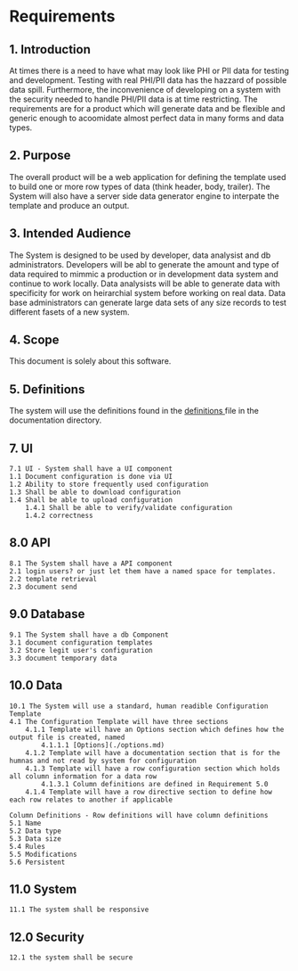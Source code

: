 # Requirements

## 1. Introduction
At times there is a need to have what may look like PHI or PII data for testing and development.  Testing with real PHI/PII data has the hazzard of possible data spill. Furthermore, the inconvenience of developing on a system with the security needed to handle PHI/PII data is at time restricting.  The requirements are for a product which will generate data and be flexible and generic enough to acoomidate almost perfect data in many forms and data types.

## 2. Purpose
The overall product will be a web application for defining the template used to build one or more row types of data (think header, body, trailer).  The System will also have a server side data generator engine to interpate the template and produce an output.

## 3. Intended Audience
The System is designed to be used by developer, data analysist and db administrators.  Developers will be abl to generate the amount and type of data required to mimmic a production or in development data system and continue to work locally.  Data analysists will be able to generate data with specificity for work on heirarchial system before working on real data.  Data base administrators can generate large data sets of any size records to test different fasets of a new system.

## 4. Scope
This document is solely about this software.

## 5. Definitions
The system will use the definitions found in the [ definitions ](../definitions.md) file in the documentation directory.


## 7. UI
    7.1 UI - System shall have a UI component
    1.1 Document configuration is done via UI
    1.2 Ability to store frequently used configuration
    1.3 Shall be able to download configuration
    1.4 Shall be able to upload configuration
        1.4.1 Shall be able to verify/validate configuration
        1.4.2 correctness

## 8.0 API
    8.1 The System shall have a API component
    2.1 login users? or just let them have a named space for templates.
    2.2 template retrieval
    2.3 document send

## 9.0 Database
    9.1 The System shall have a db Component
    3.1 document configuration templates
    3.2 Store legit user's configuration
    3.3 document temporary data

## 10.0 Data
    10.1 The System will use a standard, human readible Configuration Template
    4.1 The Configuration Template will have three sections
        4.1.1 Template will have an Options section which defines how the output file is created, named
            4.1.1.1 [Options](./options.md)
        4.1.2 Template will have a documentation section that is for the humnas and not read by system for configuration
        4.1.3 Template will have a row configuration section which holds all column information for a data row
            4.1.3.1 Column definitions are defined in Requirement 5.0
        4.1.4 Template will have a row directive section to define how each row relates to another if applicable
        
    Column Definitions - Row definitions will have column definitions
    5.1 Name
    5.2 Data type
    5.3 Data size
    5.4 Rules
    5.5 Modifications
    5.6 Persistent

## 11.0 System
    11.1 The system shall be responsive

## 12.0 Security 
    12.1 the system shall be secure
